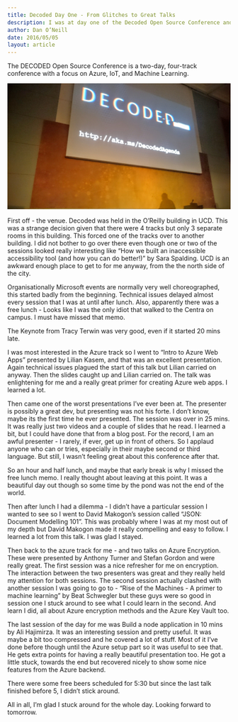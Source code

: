 ```yaml
---
title: Decoded Day One - From Glitches to Great Talks
description: I was at day one of the Decoded Open Source Conference and I had some quick and dirty thoughts
author: Dan O’Neill
date: 2016/05/05
layout: article
---
```


The DECODED Open Source Conference is a two-day, four-track conference with a focus on Azure, IoT, and Machine Learning.

![Picture of the stage at Decoded Conference Dublin](images/Decoded.jpg)

First off - the venue. Decoded was held in the O’Reilly building in UCD. This was a strange decision given that there were 4 tracks but only 3 separate rooms in this building. This forced one of the tracks over to another building. I did not bother to go over there even though one or two of the sessions looked really interesting like “How we built an inaccessible accessibility tool (and how you can do better!)” by Sara Spalding. UCD is an awkward enough place to get to for me anyway, from the the north side of the city.

Organisationally Microsoft events are normally very well choreographed, this started badly from the beginning. Technical issues delayed almost every session that I was at until after lunch. Also, apparently there was a free lunch - Looks like I was the only idiot that walked to the Centra on campus. I must have missed that memo.

The Keynote from Tracy Terwin was very good, even if it started 20 mins late.

I was most interested in the Azure track so I went to “Intro to Azure Web Apps” presented by Lilian Kasem, and that was an excellent presentation. Again technical issues plagued the start of this talk but Lilian carried on anyway. Then the slides caught  up and Lilian carried on. The talk was enlightening for me and a really great primer for creating Azure web apps. I learned a lot.

Then came one of the worst presentations I’ve ever been at. The presenter is possibly a great dev, but presenting was not his forte. I don’t know, maybe its the first time he ever presented. The session was over in 25 mins. It was really just two videos and a couple of slides that he read. I learned a bit, but I could have done that from a blog post. For the record, I am an awful presenter - I rarely, if ever, get up in front of others. So I applaud anyone who can or tries, especially in their maybe second or third language. But still, I wasn’t feeling great about this conference after that.

So an hour and half lunch, and maybe that early break is why I missed the free lunch memo. I really thought about leaving at this point. It was a beautiful day out though so some time by the pond was not the end of the world.

Then after lunch I had a dilemma - I didn’t have a particular session I wanted to see so I went to David Makogon’s session called “JSON: Document Modelling 101”. This was probably where I was at my most out of my depth but David Makogon made it really compelling and easy to follow. I learned a lot from this talk. I was glad I stayed.

Then back to the azure track for me - and two talks on Azure Encryption. These were presented by Anthony Turner and Stefan Gordon and were really great. The first session was a nice refresher for me on encryption. The interaction between the two presenters was great and they really held my attention for both sessions. The second session actually clashed with another session I was going to go to - “Rise of the Machines - A primer to machine learning” by Beat Schwegler but these guys were so good in session one I stuck around to see what I could learn in the second. And learn I did, all about Azure encryption methods and the Azure Key Vault too.

The last session of the day for me was Build a node application in 10 mins by Ali Hajimirza. It was an interesting session and pretty useful. It was maybe a bit too compressed and he covered a lot of stuff. Most of it I’ve done before though until the Azure setup part so it was useful to see that. He gets extra points for having a really beautiful presentation too. He got a little stuck, towards the end but recovered nicely to show some nice features from the Azure backend.

There were some free beers scheduled for 5:30 but since the last talk finished before 5, I didn’t stick around.

All in all, I’m glad I stuck around for the whole day. Looking forward to tomorrow.
